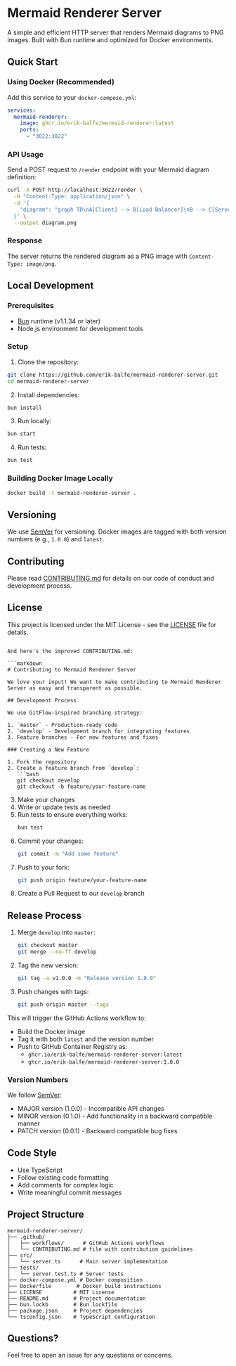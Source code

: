 # Mermaid Renderer Server

A simple and efficient HTTP server that renders Mermaid diagrams to PNG images. Built with Bun runtime and optimized for Docker environments.

## Quick Start

### Using Docker (Recommended)

Add this service to your `docker-compose.yml`:

```yaml
services:
  mermaid-renderer:
    image: ghcr.io/erik-balfe/mermaid-renderer:latest
    ports:
      - "3022:3022"
```

### API Usage

Send a POST request to `/render` endpoint with your Mermaid diagram definition:

```bash
curl -X POST http://localhost:3022/render \
  -H "Content-Type: application/json" \
  -d '{
    "diagram": "graph TD\nA[Client] --> B[Load Balancer]\nB --> C[Server01]\nB --> D[Server02]"
  }' \
  --output diagram.png
```

### Response

The server returns the rendered diagram as a PNG image with `Content-Type: image/png`.

## Local Development

### Prerequisites

- [Bun](https://bun.sh) runtime (v1.1.34 or later)
- Node.js environment for development tools

### Setup

1. Clone the repository:

```bash
git clone https://github.com/erik-balfe/mermaid-renderer-server.git
cd mermaid-renderer-server
```

2. Install dependencies:

```bash
bun install
```

3. Run locally:

```bash
bun start
```

4. Run tests:

```bash
bun test
```

### Building Docker Image Locally

```bash
docker build -t mermaid-renderer-server .
```

## Versioning

We use [SemVer](http://semver.org/) for versioning. Docker images are tagged with both version numbers (e.g., `1.0.0`) and `latest`.

## Contributing

Please read [CONTRIBUTING.md](CONTRIBUTING.md) for details on our code of conduct and development process.

## License

This project is licensed under the MIT License - see the [LICENSE](LICENSE) file for details.

````

And here's the improved CONTRIBUTING.md:

```markdown
# Contributing to Mermaid Renderer Server

We love your input! We want to make contributing to Mermaid Renderer Server as easy and transparent as possible.

## Development Process

We use GitFlow-inspired branching strategy:

1. `master` - Production-ready code
2. `develop` - Development branch for integrating features
3. Feature branches - For new features and fixes

### Creating a New Feature

1. Fork the repository
2. Create a feature branch from `develop`:
   ```bash
   git checkout develop
   git checkout -b feature/your-feature-name
````

3. Make your changes
4. Write or update tests as needed
5. Run tests to ensure everything works:
   ```bash
   bun test
   ```
6. Commit your changes:
   ```bash
   git commit -m "Add some feature"
   ```
7. Push to your fork:
   ```bash
   git push origin feature/your-feature-name
   ```
8. Create a Pull Request to our `develop` branch

## Release Process

1. Merge `develop` into `master`:

   ```bash
   git checkout master
   git merge --no-ff develop
   ```

2. Tag the new version:

   ```bash
   git tag -a v1.0.0 -m "Release version 1.0.0"
   ```

3. Push changes with tags:
   ```bash
   git push origin master --tags
   ```

This will trigger the GitHub Actions workflow to:

- Build the Docker image
- Tag it with both `latest` and the version number
- Push to GitHub Container Registry as:
  - `ghcr.io/erik-balfe/mermaid-renderer-server:latest`
  - `ghcr.io/erik-balfe/mermaid-renderer-server:1.0.0`

### Version Numbers

We follow [SemVer](http://semver.org/):

- MAJOR version (1.0.0) - Incompatible API changes
- MINOR version (0.1.0) - Add functionality in a backward compatible manner
- PATCH version (0.0.1) - Backward compatible bug fixes

## Code Style

- Use TypeScript
- Follow existing code formatting
- Add comments for complex logic
- Write meaningful commit messages

## Project Structure

```
mermaid-renderer-server/
├── .github/
│   ├── workflows/      # GitHub Actions workflows
│   └── CONTRIBUTING.md # file with contribution guidelines
├── src/
│   └── server.ts      # Main server implementation
├── tests/
│   └── server.test.ts # Server tests
├── docker-compose.yml # Docker composition
├── Dockerfile        # Docker build instructions
├── LICENSE          # MIT License
├── README.md        # Project documentation
├── bun.lockb        # Bun lockfile
├── package.json     # Project dependencies
└── tsconfig.json    # TypeScript configuration
```

## Questions?

Feel free to open an issue for any questions or concerns.
